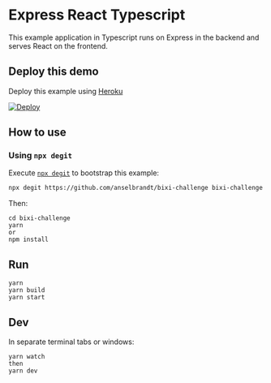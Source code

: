 # Express React Typescript

This example application in Typescript runs on Express in the backend and serves React on the frontend.

## Deploy this demo

Deploy this example using [Heroku](https://www.heroku.com/)

[![Deploy](https://www.herokucdn.com/deploy/button.svg)](https://heroku.com/deploy?template=https://github.com/anselbrandt/bixi-challenge)

## How to use

### Using `npx degit`

Execute [`npx degit`](https://github.com/Rich-Harris/degit) to bootstrap this example:

```bash
npx degit https://github.com/anselbrandt/bixi-challenge bixi-challenge
```

Then:

```
cd bixi-challenge
yarn
or
npm install
```

## Run

```
yarn
yarn build
yarn start
```

## Dev

In separate terminal tabs or windows:

```
yarn watch
then
yarn dev
```
